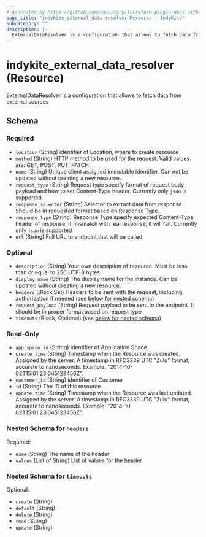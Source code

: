 ```yaml
---
# generated by https://github.com/hashicorp/terraform-plugin-docs with custom templates
page_title: "indykite_external_data_resolver Resource - IndyKite"
subcategory: ""
description: |-
  ExternalDataResolver is a configuration that allows to fetch data from external sources
---
```


# indykite_external_data_resolver (Resource)

ExternalDataResolver is a configuration that allows to fetch data from external sources



<!-- schema generated by tfplugindocs -->
## Schema

### Required

- `location` (String) identifier of Location, where to create resource
- `method` (String) HTTP method to be used for the request. Valid values are: GET, POST, PUT, PATCH.
- `name` (String) Unique client assigned immutable identifier. Can not be updated without creating a new resource.
- `request_type` (String) Request type specify format of request body payload and how to set Content-Type header. Currently only `json` is supported
- `response_selector` (String) Selector to extract data from response. Should be in requested format based on Response Type.
- `response_type` (String) Response Type specify expected Content-Type header of response. If mismatch with real response, it will fail. Currently only `json` is supported
- `url` (String) Full URL to endpoint that will be called

### Optional

- `description` (String) Your own description of resource. Must be less than or equal to 256 UTF-8 bytes.
- `display_name` (String) The display name for the instance. Can be updated without creating a new resource.
- `headers` (Block Set) Headers to be sent with the request, including authorization if needed (see [below for nested schema](#nestedblock--headers))
- `request_payload` (String) Request payload to be sent to the endpoint. It should be in proper format based on request type
- `timeouts` (Block, Optional) (see [below for nested schema](#nestedblock--timeouts))

### Read-Only

- `app_space_id` (String) identifier of Application Space
- `create_time` (String) Timestamp when the Resource was created. Assigned by the server. A timestamp in RFC3339 UTC "Zulu" format, accurate to nanoseconds. Example: "2014-10-02T15:01:23.045123456Z".
- `customer_id` (String) identifier of Customer
- `id` (String) The ID of this resource.
- `update_time` (String) Timestamp when the Resource was last updated. Assigned by the server. A timestamp in RFC3339 UTC "Zulu" format, accurate to nanoseconds. Example: "2014-10-02T15:01:23.045123456Z".

<a id="nestedblock--headers"></a>
### Nested Schema for `headers`

Required:

- `name` (String) The name of the header
- `values` (List of String) List of values for the header


<a id="nestedblock--timeouts"></a>
### Nested Schema for `timeouts`

Optional:

- `create` (String)
- `default` (String)
- `delete` (String)
- `read` (String)
- `update` (String)
